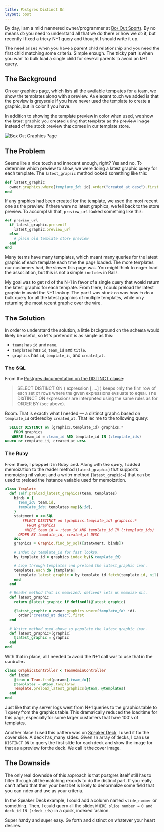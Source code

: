 ```yaml
---
title: Postgres Distinct On
layout: post
---
```


By day, I am a mild mannered owner/programmer at <a href="https://boxoutsports.com">Box Out Sports</a>. By no means do you need to understand all that we do there or how we do it, but recently I fixed a tricky N+1 query and thought I should write it up.

The need arises when you have a parent child relationship and you need the first child matching some criteria. Simple enough. The tricky part is when you want to bulk load a single child for several parents to avoid an N+1 query.

## The Background

On our graphics page, which lists all the available templates for a team, we show the templates along with a preview. An elegant touch we added is that the preview is greyscale if you have never used the template to create a graphic, but in color if you have.

In addition to showing the template preview in color when used, we show the latest graphic you created using that template as the preview image instead of the stock preview that comes in our template store.

<img src="{{site.url}}/images/posts/postgres-distinct-on/graphics.png" alt="Box Out Graphics Page" />

## The Problem

Seems like a nice touch and innocent enough, right? Yes and no. To determine which preview to show, we were doing a latest graphic query for each template. The `latest_graphic` method looked something like this:

```ruby
def latest_graphic
  owner.graphics.where(template_id: id).order("created_at desc").first
end
```

If any graphics had been created for the template, we used the most recent one as the preview. If there were no latest graphics, we fell back to the store preview. To accomplish that, `preview_url` looked something like this:

```ruby
def preview_url
  if latest_graphic.present?
    latest_graphic.preview_url
  else
    # plain old template store preview
  end
end
```

Many teams have many templates, which meant many queries for the latest graphic of each template each time the page loaded. The more templates our customers had, the slower this page was. You might think to eager load the association, but this is not a simple `includes` in Rails.

My goal was to get rid of the N+1 in favor of a single query that would return the latest graphic for each template. From there, I could preload the latest graphic to avoid the N+1 lookup. The part I was stuck on was how to do a bulk query for all the latest graphics of multiple templates, while only returning the most recent graphic over the wire.

## The Solution

In order to understand the solution, a little background on the schema would likely be useful, so let's pretend it is as simple as this:

* `teams` has `id` and `name`.
* `templates` has `id`, `team_id` and `title`.
* `graphics` has `id`, `template_id`, and `created_at`.

### The SQL

From the [Postgres documentation on the DISTINCT clause](https://www.postgresql.org/docs/9.4/sql-select.html#SQL-DISTINCT):

> SELECT DISTINCT ON ( expression [, ...] ) keeps only the first row of each set of rows where the given expressions evaluate to equal. The DISTINCT ON expressions are interpreted using the same rules as for ORDER BY (see above).

Boom. That is exactly what I needed &mdash; a distinct graphic based on `template_id` ordered by `created_at`. That led me to the following query:

```sql
  SELECT DISTINCT on (graphics.template_id) graphics.*
    FROM graphics
   WHERE team_id = :team_id AND template_id IN (:template_ids)
ORDER BY template_id, created_at DESC
```

### The Ruby

From there, I plopped it in Ruby land. Along with the query, I added memoization to the reader method (`latest_graphic`) that supports memoizing nil values and a writer method (`latest_graphic=`) that can be used to preload the instance variable used for memoization.

```ruby
class Template
  def self.preload_latest_graphics(team, templates)
    binds = {
      team_id: team.id,
      template_ids: templates.map(&:id),
    }
    statement = <<-SQL
        SELECT DISTINCT on (graphics.template_id) graphics.*
          FROM graphics
         WHERE team_id = :team_id AND template_id IN (:template_ids)
      ORDER BY template_id, created_at DESC
    SQL
    graphics = Graphic.find_by_sql([statement, binds])

    # Index by template_id for fast lookup.
    by_template_id = graphics.index_by(&:template_id)

    # Loop through templates and preload the latest_graphic ivar.
    templates.each do |template|
      template.latest_graphic = by_template_id.fetch(template.id, nil)
    end
  end

  # Reader method that is memoized. defined? lets us memoize nil.
  def latest_graphic
    return @latest_graphic if defined?(@latest_graphic)

    @latest_graphic = owner.graphics.where(template_id: id).
      order("created_at desc").first
  end

  # Writer method used above to populate the latest_graphic ivar.
  def latest_graphic=(graphic)
    @latest_graphic = graphic
  end
end
```

With that in place, all I needed to avoid the N+1 call was to use that in the controller.

```ruby
class GraphicsController < TeamAdminController
  def index
    @team = Team.find(params[:team_id])
    @templates = @team.templates
    Template.preload_latest_graphics(@team, @templates)
  end
end
```

Just like that my server logs went from N+1 queries to the graphics table to 1 query from the graphics table. This dramatically reduced the load time for this page, especially for some larger customers that have 100's of templates.

Another place I used this pattern was on <a href="https://speakerdeck.com">Speaker Deck</a>. I used it for the cover slide. A deck has_many slides. Given an array of decks, I can use `DISTINCT ON` to query the first slide for each deck and show the image for that as a preview for the deck. We call it the cover image.

## The Downside

The only real downside of this approach is that postgres itself still has to filter through all the matching records to do the distinct part. If you really can't afford that then your best bet is likely to denormalize some field that you can index and use as your criteria.

In the Speaker Deck example, I could add a column named `slide_number` or something. Then, I could query all the slides `WHERE slide_number = 0 and deck_id IN (:deck_ids)` in a quick, indexed fashion.

Super handy and super easy. Go forth and distinct on whatever your heart desires.
